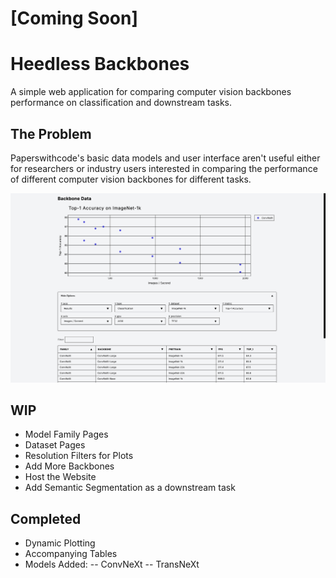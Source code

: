 # [Coming Soon]

# Heedless Backbones
A simple web application for comparing computer vision backbones performance on classification and downstream tasks.

## The Problem
Paperswithcode's basic data models and user interface aren't useful either for researchers or industry users interested in comparing the performance of different computer vision backbones for different tasks.

![Alt text](assets/plot_view.png?raw=true "Plot View")

## WIP
- Model Family Pages
- Dataset Pages
- Resolution Filters for Plots
- Add More Backbones
- Host the Website
- Add Semantic Segmentation as a downstream task


## Completed
- Dynamic Plotting
- Accompanying Tables
- Models Added:
-- ConvNeXt
-- TransNeXt
